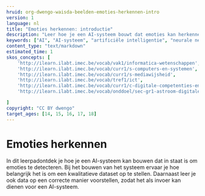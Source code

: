 ```yaml
---
hruid: org-dwengo-waisda-beelden-emoties-herkennen-intro
version: 1
language: nl
title: "Emoties herkennen: introductie"
description: "Leer hoe je een AI-systeem bouwt dat emoties kan herkennen."
keywords: ["AI", "AI-systeem", "artificiële intelligentie", "neurale netwerken", "classificatie", "beelden", "emoties"]
content_type: "text/markdown"
estimated_time: 1
skos_concepts: [
    'http://ilearn.ilabt.imec.be/vocab/vak1/informatica-wetenschappen', 
    'http://ilearn.ilabt.imec.be/vocab/curr1/s-computers-en-systemen',
    'http://ilearn.ilabt.imec.be/vocab/curr1/s-mediawijsheid',
    'http://ilearn.ilabt.imec.be/vocab/tref1/ict',
    'http://ilearn.ilabt.imec.be/vocab/curr1/c-digitale-competenties-en-mediawijsheid',
    'http://ilearn.ilabt.imec.be/vocab/onddoel/sec-gr1-astroom-digitale-competenties-en-mediawijsheid-4.5',

]
copyright: "CC BY dwengo"
target_ages: [14, 15, 16, 17, 18]
---
```


# Emoties herkennen

In dit leerpadontdek je hoe je een AI-systeem kan bouwen dat in staat is om emoties te detecteren. Bij het bouwen van het systeem ervaar je hoe belangrijk het is om een kwalitatieve dataset op te stellen. Daarnaast leer je ook data op een correcte manier voorstellen, zodat het als invoer kan dienen voor een AI-systeem.
